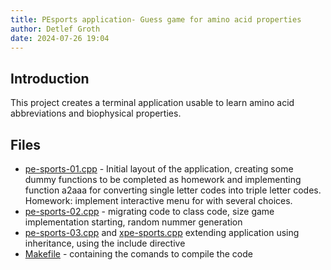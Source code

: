 ```yaml
---
title: PEsports application- Guess game for amino acid properties
author: Detlef Groth
date: 2024-07-26 19:04
---
```


## Introduction

This  project  creates  a  terminal  application  usable to learn  amino  acid
abbreviations  and biophysical properties.

## Files

-  [pe-sports-01.cpp](pe-sports-01.cpp)  - Initial  layout of the  application,
   creating some dummy  functions to be completed as homework and  implementing
   function a2aaa for converting single letter codes into triple letter codes.
   Homework: implement interactive menu for with several choices.
-  [pe-sports-02.cpp](pe-sports-02.cpp)  - migrating  code to class code, size
   game implementation starting, random nummer generation
-  [pe-sports-03.cpp](pe-sports-03.cpp)  and  [xpe-sports.cpp](xpe-sports.cpp)
   extending application using inheritance, using the include directive
- [Makefile](Makefile) - containing the comands to compile the code   
   
